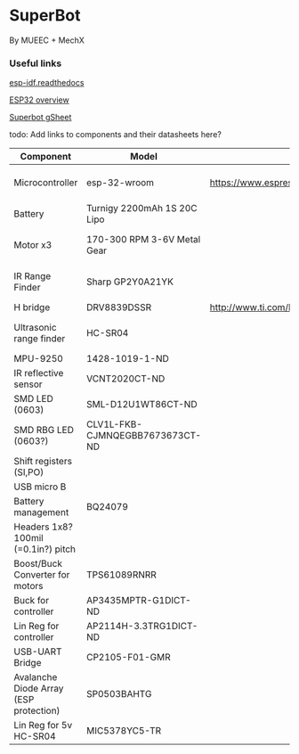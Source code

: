 # SuperBot 
By MUEEC + MechX 


### Useful links
[esp-idf.readthedocs](https://esp-idf.readthedocs.io/en/v1.0/index.html)

[ESP32 overview](http://espressif.com/en/products/hardware/esp32/overview)

[Superbot gSheet](https://docs.google.com/spreadsheets/d/193m6B4Jjvnffp8MPV1TExg5RMnV4DfvUie1eED_nAe4)

todo: Add links to components and their datasheets here?

| Component                              | Model                           | Datasheet                                                                          | Supplier                                                                                                                                                                                                                                                                                                                                                                                                                                                                                                                                                           |
|----------------------------------------|---------------------------------|------------------------------------------------------------------------------------|--------------------------------------------------------------------------------------------------------------------------------------------------------------------------------------------------------------------------------------------------------------------------------------------------------------------------------------------------------------------------------------------------------------------------------------------------------------------------------------------------------------------------------------------------------------------|
| Microcontroller                        | esp-32-wroom                    | https://www.espressif.com/sites/default/files/documentation/esp32_datasheet_en.pdf | https://www.aliexpress.com/item/ESP-32S-ESP-WROOM-32-ESP32-ESP-32-Bluetooth-and-WIFI-Dual-Core-CPU-with-Low/32814324137.html?spm=2114.search0104.3.2.2e1c553783T1r3&ws_ab_test=searchweb0_0,searchweb201602_5_10152_10151_10065_10344_10130_10068_10342_10547_10343_10340_10548_10341_10084_10083_10615_10307_10131_10132_10133_10059_10314_10534_100031_10604_10103_10142,searchweb201603_25,ppcSwitch_5&algo_expid=40ad2c8c-2938-46a2-9d3a-9106771881f1-0&algo_pvid=40ad2c8c-2938-46a2-9d3a-9106771881f1&priceBeautifyAB=0                                       |
| Battery                                | Turnigy 2200mAh 1S 20C Lipo     |                                                                                    | https://hobbyking.com/en_us/turnigy-2200mah-1s-20c-lipoly-single-cell-1.html                                                                                                                                                                                                                                                                                                                                                                                                                                                                                       |
| Motor x3                               | 170-300 RPM 3-6V Metal Gear     |                                                                                    | https://www.aliexpress.com/item/5PCS-Aiyima-Miniature-N20-Gearmotor-DC3-6V-170-350RPM-Steel-Gears-Motor-Robot-Motor-With-Metal/32806511749.html?spm=2114.search0104.3.1.21e0ddb2WHfktY&ws_ab_test=searchweb0_0,searchweb201602_1_10152_10151_10065_10344_10130_10068_10547_10342_10343_10340_10548_10341_10084_10083_10615_10307_10131_10132_10133_10059_10314_10534_100031_10604_10103_10142,searchweb201603_36,ppcSwitch_3&algo_expid=ed9ac777-6257-4ac5-a57d-a63100924402-0&algo_pvid=ed9ac777-6257-4ac5-a57d-a63100924402&priceBeautifyAB=3                    |
| IR Range Finder                        | Sharp GP2Y0A21YK                |                                                                                    | https://www.aliexpress.com/item/FREE-SHIPPING-10PCS-LOT-100-NEW-GP2Y0A21YK-SENSOR-DIST-MEASUR-80CM-ANLG-GP2Y0A21YK0F-INCLUDING-WIRES/32249173968.html?spm=2114.search0104.3.2.2bb9c2bfC5xD0F&ws_ab_test=searchweb0_0,searchweb201602_5_10152_10151_10065_10344_10130_10068_10342_10547_10343_10340_10548_10341_10084_10083_10615_10307_10131_10132_10133_10059_10314_10534_100031_10604_10103_10142,searchweb201603_25,ppcSwitch_5&algo_expid=f3ccdc6a-023b-482e-b9cf-c37fb9346745-0&algo_pvid=f3ccdc6a-023b-482e-b9cf-c37fb9346745&priceBeautifyAB=0              |
| H bridge                               | DRV8839DSSR                     | http://www.ti.com/lit/ds/symlink/drv8839.pdf                                       | https://www.digikey.com.au/product-detail/en/texas-instruments/DRV8839DSSR/296-35701-1-ND/3915296                                                                                                                                                                                                                                                                                                                                                                                                                                                                  |
| Ultrasonic range finder                | HC-SR04                         |                                                                                    | https://www.aliexpress.com/item/Free-shipping-1pcs-Ultrasonic-Module-HC-SR04-Distance-Measuring-Transducer-Sensor-for-Arduino-Samples-Best-prices/32640823431.html?spm=2114.search0104.3.1.7f3a4e213t5SWG&ws_ab_test=searchweb0_0,searchweb201602_5_10152_10151_10065_10344_10130_10068_10342_10547_10343_10340_10548_10341_10084_10083_10615_10307_10131_10132_10133_10059_10314_10534_100031_10604_10103_10142,searchweb201603_25,ppcSwitch_5&algo_expid=c9000828-80f5-4158-9726-f43c3cd1ecc3-0&algo_pvid=c9000828-80f5-4158-9726-f43c3cd1ecc3&priceBeautifyAB=0 |
| MPU-9250                               | 1428-1019-1-ND                  |                                                                                    | https://www.digikey.com.au/product-detail/en/tdk-invensense/MPU-9250/1428-1019-1-ND/4626450                                                                                                                                                                                                                                                                                                                                                                                                                                                                        |
| IR reflective sensor                   | VCNT2020CT-ND                   |                                                                                    | https://www.digikey.com.au/product-detail/en/vishay-semiconductor-opto-division/VCNT2020/VCNT2020CT-ND/7560298                                                                                                                                                                                                                                                                                                                                                                                                                                                     |
| SMD LED (0603)                         | SML-D12U1WT86CT-ND              |                                                                                    | https://www.digikey.com.au/products/en?keywords=SML-D12U1WT86CT-ND                                                                                                                                                                                                                                                                                                                                                                                                                                                                                                 |
| SMD RBG LED (0603?)                    | CLV1L-FKB-CJMNQEGBB7673673CT-ND |                                                                                    | https://www.digikey.com.au/product-detail/en/cree-inc/CLV1L-FKB-CJMNQEGBB7673673/CLV1L-FKB-CJMNQEGBB7673673CT-ND/7648420                                                                                                                                                                                                                                                                                                                                                                                                                                           |
| Shift registers (SI,PO)                |                                 |                                                                                    | https://www.digikey.com.au/product-detail/en/nexperia-usa-inc/74HC164D653/1727-2787-1-ND/763377                                                                                                                                                                                                                                                                                                                                                                                                                                                                    |
| USB micro B                            |                                 |                                                                                    | https://www.digikey.com.au/product-detail/en/amphenol-fci/10118194-0001LF/609-4618-1-ND/2785382                                                                                                                                                                                                                                                                                                                                                                                                                                                                    |
| Battery management                     | BQ24079                         |                                                                                    | https://www.digikey.com.au/product-detail/en/texas-instruments/BQ24079RGTR/296-24815-1-ND/2094655                                                                                                                                                                                                                                                                                                                                                                                                                                                                  |
| Headers 1x8? 100mil (=0.1in?) pitch    |                                 |                                                                                    |                                                                                                                                                                                                                                                                                                                                                                                                                                                                                                                                                                    |
| Boost/Buck Converter for motors        | TPS61089RNRR                    |                                                                                    | https://www.digikey.com.au/product-detail/en/texas-instruments/TPS61089RNRR/296-47295-1-ND/7688305                                                                                                                                                                                                                                                                                                                                                                                                                                                                 |
| Buck for controller                    | AP3435MPTR-G1DICT-ND            |                                                                                    | https://www.digikey.com.au/product-detail/en/diodes-incorporated/AP3435MPTR-G1/AP3435MPTR-G1DICT-ND/4505177                                                                                                                                                                                                                                                                                                                                                                                                                                                        |
| Lin Reg for controller                 | AP2114H-3.3TRG1DICT-ND          |                                                                                    | https://www.digikey.com.au/product-detail/en/diodes-incorporated/AP2114H-3.3TRG1/AP2114H-3.3TRG1DICT-ND/4505142                                                                                                                                                                                                                                                                                                                                                                                                                                                    |
| USB-UART Bridge                        | CP2105-F01-GMR                  |                                                                                    | https://www.digikey.com.au/product-detail/en/silicon-labs/CP2105-F01-GMR/CP2105-F01-GMRCT-ND/8017817                                                                                                                                                                                                                                                                                                                                                                                                                                                               |
| Avalanche Diode Array (ESP protection) | SP0503BAHTG                     |                                                                                    | https://www.digikey.com.au/product-detail/en/littelfuse-inc/SP0503BAHTG/F2715CT-ND/1154322                                                                                                                                                                                                                                                                                                                                                                                                                                                                         |
| Lin Reg for 5v HC-SR04                 | MIC5378YC5-TR                   |                                                                                    | https://www.digikey.com.au/product-detail/en/microchip-technology/MIC5378YC5-TR/1611-MIC5378YC5-CT-ND/5700662                                                                                                                                                                                                                                                                                                                                                                                                                                                      |

